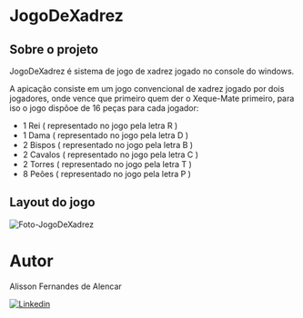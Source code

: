 # JogoDeXadrez



## Sobre o projeto

JogoDeXadrez é sistema de jogo de xadrez jogado no console do windows.

A apicação consiste em um jogo convencional de xadrez jogado por dois jogadores, onde vence que primeiro quem der o Xeque-Mate primeiro, 
para iso o jogo dispõoe de 16 peças para cada jogador: 
- 1 Rei ( representado no jogo pela letra R )
- 1 Dama ( representado no jogo pela letra D )
- 2 Bispos ( representado no jogo pela letra B )
- 2 Cavalos ( representado no jogo pela letra C )
- 2 Torres ( representado no jogo pela letra T )
- 8 Peões ( representado no jogo pela letra P )

## Layout do jogo 
<div>
<img alt="Foto-JogoDeXadrez" src="https://lh3.googleusercontent.com/eWHuWRbyCzNXbqSHNdPph03HLb17QlZmNUx2Eb7ZotfsTksaC1auMGTPfSATXnuDoiflpgGOdaHsNzQMPf2HMuQO6noZytmAhgz7BhrktYbbEz70Qi9j21zwP08KRNGJJOsP2M_AHLBK89DXrezphyiNGsHS1PY_JVRpyjzlFvD9ofPH2gETwD4LbQJWy0jbgqkEGTGimj-7TklBUCUKvDnCgijlAsWKlSBsM9afiTJDdMVQis_xQxgtP6Dq4eq3kCNksHlivOH718-jXxr13T1bpPZDUdGZR6RW5ZWVf5CKXFcP99B3rnBlQdYVSF8xXkovUForU6bI-be2hVZX0Xy0FbNyLmqWsUoYJNpwWQqzCqLajFRBjPgXoRq7dWE8N9BkHrtwI33c2rWN9xMzNsMuhO7Qv94SGJnEtDujUCWzOrJa8NmsNU0DPFhE-24bUQsW-4SqJVtNcdJkhDSKNfJU3f91XZ6R0eFjw_XEwx1FqfcvtivgHMt1Y9YQS_eaZ3eozurqcPNPYNIHTUgHZo3PCV1EoKyB282_vJtLeZFWu6Rt99uLUjw3lnuvOxq3YXY-bhqpaDSlPb7bMFcOR_OaiLGj8filFclU3DlUKcJvAOhDve-X-t63Ip5aXpjnmZ_d4xM616PZiwUtUMYf2rgOUKldW2MVcCv0UgMLR8YQ8jX3mcVdBPZf8il5Ufxe-JVd-B1xSLuytLqNdy8xv-k=w697-h359-no?authuser=0">
</div>



# Autor

Alisson Fernandes de Alencar

<a href="https://www.linkedin.com/in/alisson-fernandes-de-alencar">
<img src="https://img.shields.io/badge/-LinkedIn-0270AD?style=flat-square&logo=Linkedin&logoColor=white&link=https://www.linkedin.com/in/alisson-fernandes-de-alencar" alt="Linkedin"/>
</a>
